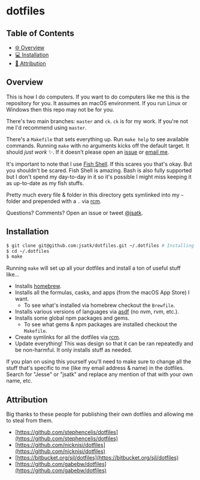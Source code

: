 # dotfiles

## Table of Contents

* [🌐 Overview](#overview)
* [💻 Installation](#installation)
* [🙇 Attribution](#attribution)

## Overview

This is how I do computers.  If you want to do computers like me this is the repository for you.  It assumes an macOS environment.  If you run Linux or Windows then this repo may not be for you.

There's two main branches: `master` and `ck`.  `ck` is for my work.  If you're not me I'd recommend using `master`.

There's a `Makefile` that sets everything up.  Run `make help` to see available commands.  Running `make` with no arguments kicks off the default target.  It should *just work* ✨.  If it doesn't please open an [issue](https://github.com/jsatk/dotfiles/issues) or [email me](mailto:jesse@jsatk.us).

It's important to note that I use [Fish Shell](https://fishshell.com).  If this scares you that's okay.  But you shouldn't be scared.  Fish Shell is amazing.  Bash is also fully supported but I don't spend my day-to-day in it so it's possible I might miss keeping it as up-to-date as my fish stuffs.

Pretty much every file & folder in this directory gets symlinked into my `~` folder and prepended with a `.` via [rcm](http://thoughtbot.github.io/rcm/rcm.7.html).

Questions?  Comments?  Open an issue or tweet [@jsatk](https://twitter.com/jsatk).

## Installation

```sh
$ git clone git@github.com:jsatk/dotfiles.git ~/.dotfiles # Installing in ~/.dotfiles is important.
$ cd ~/.dotfiles
$ make
```

Running `make` will set up all your dotfiles and install a ton of useful stuff like...

* Installs [homebrew](http://brew.sh).
* Installs all the formulas, casks, and apps (from the macOS App Store) I want.
    * To see what's installed via homebrew checkout the `Brewfile`.
* Installs various versions of languages via [asdf](https://github.com/asdf-vm/asdf) (no nvm, rvm, etc.).
* Installs some global npm packages and gems.
    * To see what gems & npm packages are installed checkout the `Makefile`.
* Create symlinks for all the dotfiles via [rcm](http://thoughtbot.github.io/rcm/rcm.7.html).
* Update everything!  This was design so that it can be ran repeatedly and be non-harmful.  It only installs stuff as needed.

If you plan on using this yourself you'll need to make sure to change all the stuff that's specific to me (like my email address & name) in the dotfiles.  Search for "Jesse" or "jsatk" and replace any mention of that with your own name, etc.

## Attribution

Big thanks to these people for publishing their own dotfiles and allowing me to steal from them.

* [https://github.com/stephencelis/dotfiles](https://github.com/stephencelis/dotfiles)
* [https://github.com/nicknisi/dotfiles](https://github.com/nicknisi/dotfiles)
* [https://bitbucket.org/sjl/dotfiles](https://bitbucket.org/sjl/dotfiles)
* [https://github.com/gabebw/dotfiles](https://github.com/gabebw/dotfiles)
